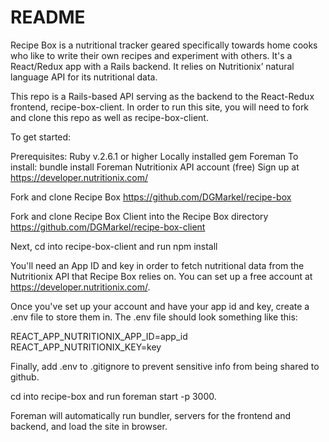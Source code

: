 # README

Recipe Box is a nutritional tracker geared specifically towards home cooks who like to write their own recipes and experiment with others. It's a React/Redux app with a Rails backend.  It relies on Nutritionix’ natural language API for its nutritional data.

This repo is a Rails-based API serving as the backend to the React-Redux frontend, recipe-box-client.  In order to run this site, you will need to fork and clone this repo as well as recipe-box-client.

To get started:

Prerequisites:
  Ruby v.2.6.1 or higher
  Locally installed gem Foreman
    To install: bundle install Foreman
  Nutritionix API account (free)
    Sign up at https://developer.nutritionix.com/    

Fork and clone Recipe Box
https://github.com/DGMarkel/recipe-box

Fork and clone Recipe Box Client into the Recipe Box directory
https://github.com/DGMarkel/recipe-box-client

Next, cd into recipe-box-client and run npm install

You'll need an App ID and key in order to fetch nutritional data from the Nutritionix API that Recipe Box relies on.  You can set up a free account at https://developer.nutritionix.com/.

Once you've set up your account and have your app id and key, create a .env file to store them in.  The .env file should look something like this:

REACT_APP_NUTRITIONIX_APP_ID=app_id
REACT_APP_NUTRITIONIX_KEY=key

Finally, add .env to .gitignore to prevent sensitive info from being shared to github.

cd into recipe-box and run foreman start -p 3000.

Foreman will automatically run bundler, servers for the frontend and backend, and load the site in browser.
